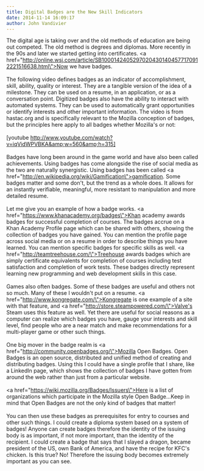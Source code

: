 ```yaml
---
title: Digital Badges are the New Skill Indicators
date: 2014-11-14 16:09:17
author: John Vandivier
---
```




The digital age is taking over and the old methods of education are being out competed. The old method is degrees and diplomas. More recently in the 90s and later we started getting into certificates. <a href=\"http://online.wsj.com/article/SB10001424052970204301404577170912221516638.html\">Now we have badges</a>.<br /><br />The following video defines badges as an indicator of accomplishment, skill, ability, quality or interest. They are a tangible version of the idea of a milestone. They can be used on a resume, in an application, or as a conversation point. Digitized badges also have the ability to interact with automated systems. They can be used to automatically grant opportunities or identify interests and other important information. The video is from hastac.org and is specifically relevant to the Mozilla conception of badges, but the principles here apply to all badges whether Mozilla's or not:<br /><br />[youtube http://www.youtube.com/watch?v=iqVidWPVBKA&amp;w=560&amp;h=315]<br /><br />Badges have long been around in the game world and have also been called achievements. Using badges has come alongside the rise of social media as the two are naturally synergistic. Using badges has been called <a href=\"http://en.wikipedia.org/wiki/Gamification\">gamification</a>. Some badges matter and some don't, but the trend as a whole does. It allows for an instantly verifiable, meaningful, more resistant to manipulation and more detailed resume.<br /><br />Let me give you an example of how a badge works. <a href=\"https://www.khanacademy.org/badges\">Khan academy</a> awards badges for successful completion of courses. The badges accrue on a Khan Academy Profile page which can be shared with others, showing the collection of badges you have gained. You can mention the profile page across social media or on a resume in order to describe things you have learned. You can mention specific badges for specific skills as well. <a href=\"http://teamtreehouse.com/\">Treehouse </a>awards badges which are simply certificate equivalents for completion of courses including test satisfaction and completion of work tests. These badges directly represent learning new programming and web development skills in this case.<br /><br />Games also often badges. Some of these badges are useful and others not so much. Many of these I wouldn't put on a resume. <a href=\"http://www.kongregate.com/\">Kongregate </a>is one example of a site with that feature, and <a href=\"http://store.steampowered.com/\">Valve's Steam</a> uses this feature as well. Yet there are useful for social reasons as a computer can realize which badges you have, gauge your interests and skill level, find people who are a near match and make recommendations for a multi-player game or other such things.<br /><br />One big mover in the badge realm is <a href=\"http://community.openbadges.org/\">Mozilla Open Badges</a>. Open Badges is an open source, distributed and unified method of creating and distributing badges. Using this I could have a single profile that I share, like a LinkedIn page, which shows the collection of badges I have gotten from around the web rather than just from a particular website.<br /><br /><a href=\"https://wiki.mozilla.org/Badges/Issuers\">Here </a>is a list of organizations which participate in the Mozilla style Open Badge...Keep in mind that Open Badges are not the only kind of badges that matter!<br /><br />You can then use these badges as prerequisites for entry to courses and other such things. I could create a diploma system based on a system of badges! Anyone can create badges therefore the identity of the issuing body is as important, if not more important, than the identity of the recipient. I could create a badge that says that I slayed a dragon, became president of the US, own Bank of America, and have the recipe for KFC's chicken. Is this true? No! Therefore the issuing body becomes extremely important as you can see.